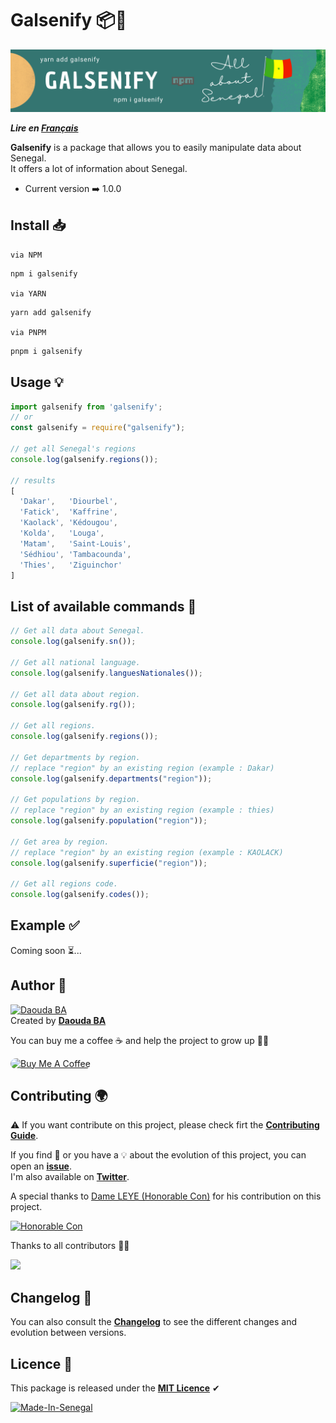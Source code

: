 # Galsenify 📦💫

![COVER](assets/img/cover.png)

***Lire en [Français](./assets/translate/FR.md)***

**Galsenify** is a package that allows you to easily manipulate data about Senegal.  
It offers a lot of information about Senegal.

- Current version ➡️ 1.0.0

## Install 📥

`via NPM`

```bash
npm i galsenify
```

`via YARN`

```bash
yarn add galsenify
```

`via PNPM`

```bash
pnpm i galsenify
```

## Usage 💡

```js
import galsenify from 'galsenify';
// or
const galsenify = require("galsenify");

// get all Senegal's regions
console.log(galsenify.regions());

// results
[
  'Dakar',   'Diourbel',
  'Fatick',  'Kaffrine',
  'Kaolack', 'Kédougou',
  'Kolda',   'Louga',
  'Matam',   'Saint-Louis',
  'Sédhiou', 'Tambacounda',
  'Thies',   'Ziguinchor'
]
```

## List of available commands 🧩

```js
// Get all data about Senegal.
console.log(galsenify.sn());

// Get all national language.
console.log(galsenify.languesNationales());

// Get all data about region.
console.log(galsenify.rg());

// Get all regions.
console.log(galsenify.regions());

// Get departments by region.
// replace "region" by an existing region (example : Dakar)
console.log(galsenify.departments("region"));

// Get populations by region.
// replace "region" by an existing region (example : thies)
console.log(galsenify.population("region"));

// Get area by region.
// replace "region" by an existing region (example : KAOLACK)
console.log(galsenify.superficie("region"));

// Get all regions code.
console.log(galsenify.codes());
```

## Example ✅

Coming soon ⏳...

## Author 🌟

[![Daouda BA](https://avatars.githubusercontent.com/daoodaba975?s=64)](https://github.com/daoodaba975)  
Created by **[Daouda BA](https://github.com/daoodaba975)**

You can buy me a coffee ☕ and help the project to grow up 🙌🏾

<a href="https://www.buymeacoffee.com/daoodaba975" target="_blank"><img src="https://cdn.buymeacoffee.com/buttons/lato-orange.png" alt="Buy Me A Coffee" style="height: 51px !important;width: 217px !important; border-radius: 10px;" ></a>

## Contributing 🌍

⚠️ If you want contribute on this project, please check firt the **[Contributing Guide](./assets/CONTRIBUTING.md)**.

If you find 🐞 or you have a 💡 about the evolution of this project, you can open an **[issue](https://github.com/daoodaba975/galsenify/issues/new)**.  
I'm also available on **[Twitter](https://twitter.com/daoodaba975)**.

A special thanks to [Dame LEYE (Honorable Con)](https://github.com/honorableCon) for his contribution on this project.

[![Honorable Con](https://avatars.githubusercontent.com/honorableCon?s=64)](https://github.com/honorableCon)

Thanks to all contributors 👏🏽

<a href="https://github.com/daoodaba975/galsenify/graphs/contributors">
  <img src="https://contrib.rocks/image?repo=daoodaba975/galsenify" />
</a>

## Changelog 🔁

You can also consult the **[Changelog](./assets/CHANGELOG.md)** to see the different changes and evolution between versions.

## Licence 🎫

This package is released under the **[MIT Licence](./assets/LICENCE.md)** ✔

[![Made-In-Senegal](https://github.com/GalsenDev221/made.in.senegal/blob/master/assets/badge.svg)](https://github.com/GalsenDev221/made.in.senegal)
